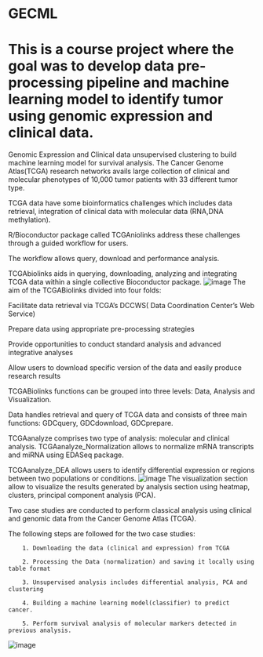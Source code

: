 # GECML
# This is a course project where the goal was to develop data pre-processing pipeline and machine learning model to identify tumor using genomic expression and clinical data.
Genomic Expression and Clinical data unsupervised clustering to build machine learning model for survival analysis.
The Cancer Genome Atlas(TCGA) research networks avails large collection of clinical and molecular phenotypes of 10,000 tumor patients with 33 different tumor type.

TCGA data have some bioinformatics challenges which includes data retrieval, integration of clinical data with molecular data (RNA,DNA methylation).

R/Bioconductor package called TCGAniolinks address these challenges through a guided workflow for users.

The workflow allows query, download and performance analysis.

TCGAbiolinks aids in querying, downloading, analyzing and integrating TCGA data within a single collective Bioconductor package.
![image](https://github.com/wfarz001/GECML/assets/105995578/3b912a87-cef5-4b83-8cc2-de530de5a4c7)
The aim of the TCGABiolinks divided into four folds:


Facilitate data retrieval via TCGA’s DCCWS( Data Coordination Center’s Web Service)

Prepare data using appropriate pre-processing strategies

Provide opportunities to conduct standard analysis and advanced integrative analyses

Allow users to download specific version of the data and easily produce research results


TCGABiolinks functions can be grouped into three levels: Data, Analysis and Visualization.

Data handles retrieval and query of TCGA data and consists of three main functions: GDCquery, GDCdownload, GDCprepare.

TCGAanalyze comprises two type of analysis: molecular and clinical analysis. TCGAanalyze_Normalization allows to normalize mRNA transcripts and miRNA using EDASeq package.

TCGAanalyze_DEA allows users to identify differential expression or regions between two populations or conditions.
![image](https://github.com/wfarz001/GECML/assets/105995578/6396e5b8-8a37-44f6-b7d8-4a5fcee65fd1)
The visualization section allow to visualize the results generated by analysis section using heatmap, clusters, principal component analysis (PCA).

Two case studies are conducted to perform classical analysis using clinical and genomic data from the Cancer Genome Atlas (TCGA).

The following steps are followed for the two case studies:

        1. Downloading the data (clinical and expression) from TCGA

        2. Processing the Data (normalization) and saving it locally using table format

        3. Unsupervised analysis includes differential analysis, PCA and clustering

        4. Building a machine learning model(classifier) to predict cancer.

        5. Perform survival analysis of molecular markers detected in previous analysis.
![image](https://github.com/wfarz001/GECML/assets/105995578/836c348e-e396-4eeb-92fb-bafef414aeaa)
